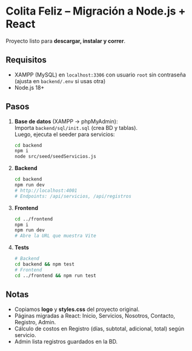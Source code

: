 # Colita Feliz – Migración a Node.js + React

Proyecto listo para **descargar, instalar y correr**.

## Requisitos
- XAMPP (MySQL) en `localhost:3306` con usuario `root` sin contraseña (ajusta en `backend/.env` si usas otra)
- Node.js 18+

## Pasos
1. **Base de datos** (XAMPP → phpMyAdmin):\
   Importa `backend/sql/init.sql` (crea BD y tablas).\
   Luego, ejecuta el seeder para servicios:
   ```bash
   cd backend
   npm i
   node src/seed/seedServicios.js
   ```

2. **Backend**
   ```bash
   cd backend
   npm run dev
   # http://localhost:4001
   # Endpoints: /api/servicios, /api/registros
   ```

3. **Frontend**
   ```bash
   cd ../frontend
   npm i
   npm run dev
   # Abre la URL que muestra Vite
   ```

4. **Tests**
   ```bash
   # Backend
   cd backend && npm test
   # Frontend
   cd ../frontend && npm run test
   ```

## Notas
- Copiamos **logo** y **styles.css** del proyecto original.
- Páginas migradas a React: Inicio, Servicios, Nosotros, Contacto, Registro, Admin.
- Cálculo de costos en Registro (días, subtotal, adicional, total) según servicio.
- Admin lista registros guardados en la BD.
